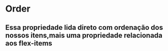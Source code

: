 # Order 
## Essa propriedade lida direto com ordenação dos nossos itens,mais uma propriedade relacionada aos flex-items
